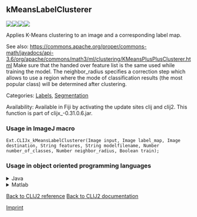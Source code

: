 ## kMeansLabelClusterer
<img src="images/mini_empty_logo.png"/><img src="images/mini_empty_logo.png"/><img src="images/mini_clijx_logo.png"/><img src="images/mini_empty_logo.png"/>

Applies K-Means clustering to an image and a corresponding label map. 

See also: https://commons.apache.org/proper/commons-math/javadocs/api-3.6/org/apache/commons/math3/ml/clustering/KMeansPlusPlusClusterer.html
Make sure that the handed over feature list is the same used while training the model.
The neighbor_radius specifies a correction step which allows to use a region where the mode of 
classification results (the most popular class) will be determined after clustering.

Categories: [Labels](https://clij.github.io/clij2-docs/reference__label), [Segmentation](https://clij.github.io/clij2-docs/reference__segmentation)

Availability: Available in Fiji by activating the update sites clij and clij2.
This function is part of clijx_-0.31.0.6.jar.

### Usage in ImageJ macro
```
Ext.CLIJx_kMeansLabelClusterer(Image input, Image label_map, Image destination, String features, String modelfilename, Number number_of_classes, Number neighbor_radius, Boolean train);
```


### Usage in object oriented programming languages



<details>

<summary>
Java
</summary>
<pre class="highlight">// init CLIJ and GPU
import net.haesleinhuepf.clijx.CLIJx;
import net.haesleinhuepf.clij.clearcl.ClearCLBuffer;
CLIJx clijx = CLIJx.getInstance();

// get input parameters
ClearCLBuffer input = clijx.push(inputImagePlus);
ClearCLBuffer label_map = clijx.push(label_mapImagePlus);
destination = clijx.create(input);
int number_of_classes = 10;
int neighbor_radius = 20;
boolean train = true;
</pre>

<pre class="highlight">
// Execute operation on GPU
clijx.kMeansLabelClusterer(input, label_map, destination, features, modelfilename, number_of_classes, neighbor_radius, train);
</pre>

<pre class="highlight">
// show result
destinationImagePlus = clijx.pull(destination);
destinationImagePlus.show();

// cleanup memory on GPU
clijx.release(input);
clijx.release(label_map);
clijx.release(destination);
</pre>

</details>



<details>

<summary>
Matlab
</summary>
<pre class="highlight">% init CLIJ and GPU
clijx = init_clatlabx();

% get input parameters
input = clijx.pushMat(input_matrix);
label_map = clijx.pushMat(label_map_matrix);
destination = clijx.create(input);
number_of_classes = 10;
neighbor_radius = 20;
train = true;
</pre>

<pre class="highlight">
% Execute operation on GPU
clijx.kMeansLabelClusterer(input, label_map, destination, features, modelfilename, number_of_classes, neighbor_radius, train);
</pre>

<pre class="highlight">
% show result
destination = clijx.pullMat(destination)

% cleanup memory on GPU
clijx.release(input);
clijx.release(label_map);
clijx.release(destination);
</pre>

</details>



[Back to CLIJ2 reference](https://clij.github.io/clij2-docs/reference)
[Back to CLIJ2 documentation](https://clij.github.io/clij2-docs)

[Imprint](https://clij.github.io/imprint)
